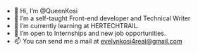 - 👋 Hi, I’m @QueenKosi
- 👀 I’m a self-taught Front-end developer and Technical Writer
- 🌱 I’m currently learning at HERTECHTRAIL.
- 💞️ I’m open to Internships and new job opportunities.
- 📫 You can send me a mail at evelynkosi4real@gmail.com

<!---
Queenkosi/Queenkosi is a ✨ special ✨ repository because its `README.md` (this file) appears on your GitHub profile.
You can click the Preview link to take a look at your changes.
--->
